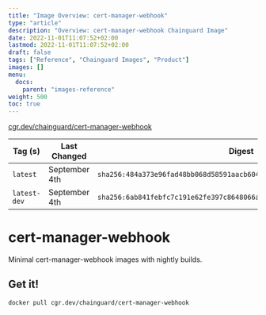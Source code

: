 ```yaml
---
title: "Image Overview: cert-manager-webhook"
type: "article"
description: "Overview: cert-manager-webhook Chainguard Image"
date: 2022-11-01T11:07:52+02:00
lastmod: 2022-11-01T11:07:52+02:00
draft: false
tags: ["Reference", "Chainguard Images", "Product"]
images: []
menu:
  docs:
    parent: "images-reference"
weight: 500
toc: true
---
```


[cgr.dev/chainguard/cert-manager-webhook](https://github.com/chainguard-images/images/tree/main/images/cert-manager-webhook)

| Tag (s)       | Last Changed  | Digest                                                                    |
|---------------|---------------|---------------------------------------------------------------------------|
|  `latest`     | September 4th | `sha256:484a373e96fad48bb068d58591aacb60455c137d914b1c9f7de66a5910dcfb44` |
|  `latest-dev` | September 4th | `sha256:6ab841febfc7c191e62fe397c8648066a178791a2b4326b1a802cb3410afd5ce` |

# cert-manager-webhook

Minimal cert-manager-webhook images with nightly builds.

## Get it!

```shell
docker pull cgr.dev/chainguard/cert-manager-webhook
```
